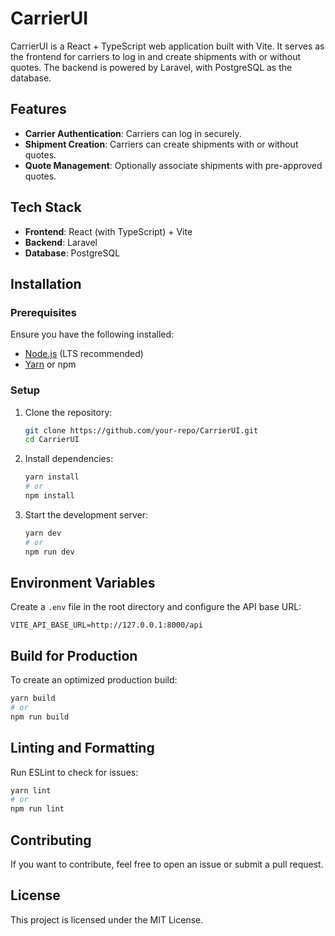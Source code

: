 # CarrierUI

CarrierUI is a React + TypeScript web application built with Vite. It serves as the frontend for carriers to log in and create shipments with or without quotes. The backend is powered by Laravel, with PostgreSQL as the database.

## Features
- **Carrier Authentication**: Carriers can log in securely.
- **Shipment Creation**: Carriers can create shipments with or without quotes.
- **Quote Management**: Optionally associate shipments with pre-approved quotes.

## Tech Stack
- **Frontend**: React (with TypeScript) + Vite
- **Backend**: Laravel
- **Database**: PostgreSQL

## Installation

### Prerequisites
Ensure you have the following installed:
- [Node.js](https://nodejs.org/) (LTS recommended)
- [Yarn](https://yarnpkg.com/) or npm

### Setup
1. Clone the repository:
   ```sh
   git clone https://github.com/your-repo/CarrierUI.git
   cd CarrierUI
   ```
2. Install dependencies:
   ```sh
   yarn install
   # or
   npm install
   ```
3. Start the development server:
   ```sh
   yarn dev
   # or
   npm run dev
   ```

## Environment Variables
Create a `.env` file in the root directory and configure the API base URL:
```
VITE_API_BASE_URL=http://127.0.0.1:8000/api
```

## Build for Production
To create an optimized production build:
```sh
yarn build
# or
npm run build
```

## Linting and Formatting
Run ESLint to check for issues:
```sh
yarn lint
# or
npm run lint
```

## Contributing
If you want to contribute, feel free to open an issue or submit a pull request.

## License
This project is licensed under the MIT License.

